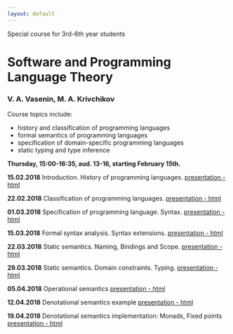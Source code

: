 ```yaml
---
layout: default
---
```

Special course for 3rd-6th year students

# Software and Programming Language Theory

### V. A. Vasenin, M. A. Krivchikov

Course topics include:

* history and classification of programming languages
* formal semantics of programming languages
* specification of domain-specific programming languages
* static typing and type inference

**Thursday, 15:00-16:35, aud. 13-16, starting February 15th.**


**15.02.2018** Introduction. History of programming languages. 
[presentation - html](presentations/01-Introduction.html)


**22.02.2018** Classification of programming languages. 
[presentation - html](presentations/02-Classification.html) 

**01.03.2018** Specification of programming language. Syntax. 
[presentation - html](presentations/03-Specification-Syntax.html) 

**15.03.2018** Formal syntax analysis. Syntax extensions. 
[presentation - html](presentations/04-Macros-Parsing.html) 

**22.03.2018** Static semantics. Naming, Bindings and Scope. 
[presentation - html](presentations/05-Static-Semantics.html)

**29.03.2018** Static semantics. Domain constraints. Typing.
[presentation - html](presentations/06-Typing.html) 

**05.04.2018** Operational semantics 
[presentation - html](presentations/07-Operational-Semantics.html)

**12.04.2018** Denotational semantics example
[presentation - html](presentations/08-Denotational-semantics-example.html) 

**19.04.2018** Denotational semantics implementation: Monads, Fixed points
[presentation - html](presentations/09-Monads.html) 

<!--**04.05.2017** Mechanized semantics (Operational semantics implementation)
[presentation - html](presentations/10-Operational-Semantics-Implementation.html)

**11.05.2017** Axiomatic semantics 
[presentation - html](presentations/11-Axiomatic-Semantics.html)

**18.05.2017** Domain-specific languages. Intermediate representations
[presentation - html](presentations/12-IR-DSL.html)

**25.05.2017** Exam
-->

